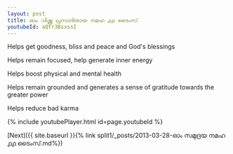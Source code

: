 ```yaml
---
layout: post
title: ഓം വിഷ്ണു പ്രസാദിതായ നമഹ ൧൧ ടൈംസ്
youtubeId: aQfr3BsxssI
---
```

 
 
Helps get goodness, bliss and peace and God's blessings
 
Helps remain focused, help generate inner energy 
 
Helps boost physical and mental health 
 
Helps remain grounded and generates a sense of gratitude towards the greater power 
 
Helps reduce bad karma
 
 
 
 


{% include youtubePlayer.html id=page.youtubeId %}
 
[Next]({{ site.baseurl }}{% link  split1/_posts/2013-03-28-ഓം സമുദ്രയ നമഹ ൧൧ ടൈംസ്.md%})
 
